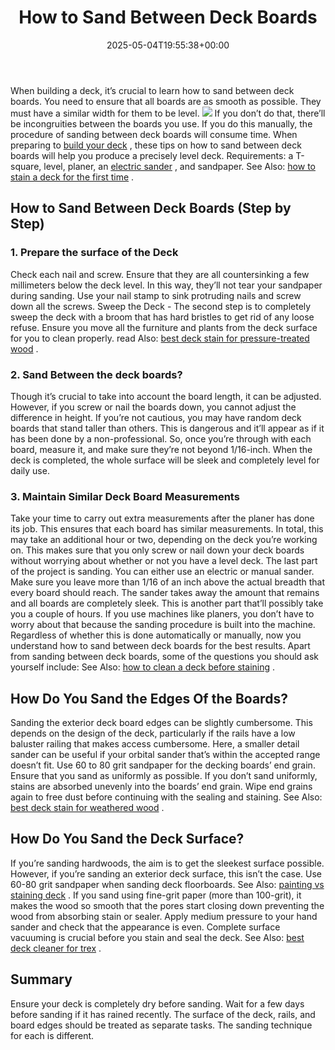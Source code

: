 ﻿---
layout: post
title: How to Sand Between Deck Boards
date: '2025-05-04T19:55:38+00:00'
categories:
- DIY Paintings
tags: []
slug: /how-to-sand-between-deck-boards/
lastmod: 2025-05-07T12:21:28+03:00
---

When building a deck, it’s crucial to learn how to sand between deck boards. You need to ensure that all boards are as smooth as possible. They must have a similar width for them to be level.
![](/assets/img/12/Pest-Control.jpg)
If you don’t do that, there’ll be incongruities between the boards you use. If you do this manually, the procedure of sanding between deck boards will consume time.
When preparing to
[build your deck](https://www.extension.iastate.edu/smallfarms/toxicity-concerns-about-raised-bed-construction-materials)
, these tips on how to sand between deck boards will help you produce a precisely level deck. Requirements: a T-square, level, planer, an
[electric sander](https://pestpolicy.com/best-belt-sander-for-deck/)
, and sandpaper. See Also:
[how to stain a deck for the first time](https://pestpolicy.com/how-to-stain-a-deck-for-the-first-time/)
.
## **How to Sand Between Deck Boards (Step by Step)**
### **1. Prepare the surface of the Deck**
Check each nail and screw. Ensure that they are all countersinking a few millimeters below the deck level. In this way, they’ll not tear your sandpaper during sanding. Use your nail stamp to sink protruding nails and screw down all the screws.
Sweep the Deck - The second step is to completely sweep the deck with a broom that has hard bristles to get rid of any loose refuse. Ensure you move all the furniture and plants from the deck surface for you to clean properly. read Also:
[best deck stain for pressure-treated wood](https://pestpolicy.com/best-deck-stain-for-pressure-treated-wood/)
.
### **2. Sand Between the deck boards?**
Though it’s crucial to take into account the board length, it can be adjusted. However, if you screw or nail the boards down, you cannot adjust the difference in height.
If you’re not cautious, you may have random deck boards that stand taller than others. This is dangerous and it’ll appear as if it has been done by a non-professional.
So, once you’re through with each board, measure it, and make sure they’re not beyond 1/16-inch. When the deck is completed, the whole surface will be sleek and completely level for daily use.
### 3. Maintain Similar Deck Board Measurements
Take your time to carry out extra measurements after the planer has done its job. This ensures that each board has similar measurements.
In total, this may take an additional hour or two, depending on the deck you’re working on. This makes sure that you only screw or nail down your deck boards without worrying about whether or not you have a level deck.
The last part of the project is sanding. You can either use an electric or manual sander. Make sure you leave more than 1/16 of an inch above the actual breadth that every board should reach.
The sander takes away the amount that remains and all boards are completely sleek. This is another part that’ll possibly take you a couple of hours. If you use machines like planers, you don’t have to worry about that because the sanding procedure is built into the machine.
Regardless of whether this is done automatically or manually, now you understand how to sand between deck boards for the best results. Apart from sanding between deck boards, some of the questions you should ask yourself include: See Also:
[how to clean a deck before staining](https://pestpolicy.com/how-to-clean-a-deck-before-staining/)
.
## **How Do You Sand the Edges Of the Boards?**
Sanding the exterior deck board edges can be slightly cumbersome. This depends on the design of the deck, particularly if the rails have a low baluster railing that makes access cumbersome.
Here, a smaller detail sander can be useful if your orbital sander that’s within the accepted range doesn’t fit. Use 60 to 80 grit sandpaper for the decking boards’ end grain. Ensure that you sand as uniformly as possible.
If you don’t sand uniformly, stains are absorbed unevenly into the boards’ end grain. Wipe end grains again to free dust before continuing with the sealing and staining. See Also:
[best deck stain for weathered wood](https://pestpolicy.com/best-deck-stain-for-weathered-wood/)
.
## **How Do You Sand the Deck Surface?**
If you’re sanding hardwoods, the aim is to get the sleekest surface possible. However, if you’re sanding an exterior deck surface, this isn’t the case. Use 60-80 grit sandpaper when sanding deck floorboards. See Also:
[painting vs staining deck](https://pestpolicy.com/painting-vs-staining-deck/)
.
If you sand using fine-grit paper (more than 100-grit), it makes the wood so smooth that the pores start closing down preventing the wood from absorbing stain or sealer.
Apply medium pressure to your hand sander and check that the appearance is even. Complete surface vacuuming is crucial before you stain and seal the deck. See Also:
[best deck cleaner for trex](https://pestpolicy.com/best-deck-cleaner-for-trex/)
.
## **Summary**
Ensure your deck is completely dry before sanding. Wait for a few days before sanding if it has rained recently. The surface of the deck, rails, and board edges should be treated as separate tasks. The sanding technique for each is different.